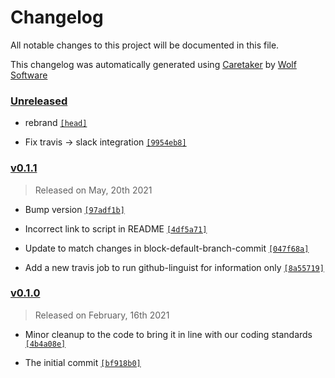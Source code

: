 # Changelog

All notable changes to this project will be documented in this file.


This changelog was automatically generated using [Caretaker](https://github.com/DevelopersToolbox/caretaker) by [Wolf Software](https://github.com/WolfSoftware)

### [Unreleased](https://github.com/GitToolbox/prompt-default-branch-commit/compare/v0.1.2...HEAD)

- rebrand [`[head]`](https://github.com/GitToolbox/prompt-default-branch-commit/commit/)

- Fix travis -> slack integration [`[9954eb8]`](https://github.com/GitToolbox/prompt-default-branch-commit/commit/9954eb8d64c787f581e6f6369487384d6566afc7)

### [v0.1.1](https://github.com/GitToolbox/prompt-default-branch-commit/compare/v0.1.0...v0.1.1)

> Released on May, 20th 2021

- Bump version [`[97adf1b]`](https://github.com/GitToolbox/prompt-default-branch-commit/commit/97adf1b6593a9e6bb1bd9b5ed0de903314410d8f)

- Incorrect link to script in README [`[4df5a71]`](https://github.com/GitToolbox/prompt-default-branch-commit/commit/4df5a711f6d879a02ecfeffc927827b73744e919)

- Update to match changes in block-default-branch-commit [`[047f68a]`](https://github.com/GitToolbox/prompt-default-branch-commit/commit/047f68a33c32c9bac8fb05d360264404d7d6ad99)

- Add a new travis job to run github-linguist for information only [`[8a55719]`](https://github.com/GitToolbox/prompt-default-branch-commit/commit/8a5571992ee3e25d42142e89fb6c32a8cb14d5a8)

### [v0.1.0](https://github.com/GitToolbox/prompt-default-branch-commit/releases/v0.1.0)

> Released on February, 16th 2021

- Minor cleanup to the code to bring it in line with our coding standards [`[4b4a08e]`](https://github.com/GitToolbox/prompt-default-branch-commit/commit/4b4a08e59e12361a8d191f6dc80b907d196fef48)

- The initial commit [`[bf918b0]`](https://github.com/GitToolbox/prompt-default-branch-commit/commit/bf918b005d845cd8d625b126427fc37bddd84ab7)

